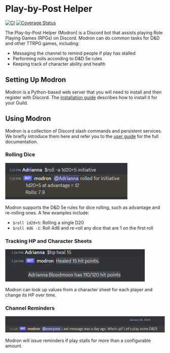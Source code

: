 # Play-by-Post Helper

[![CI](https://github.com/WardLT/play-by-post-helper/actions/workflows/python-app.yml/badge.svg)](https://github.com/WardLT/play-by-post-helper/actions/workflows/python-app.yml)
[![Coverage Status](https://coveralls.io/repos/github/WardLT/play-by-post-helper/badge.svg?branch=master)](https://coveralls.io/github/WardLT/play-by-post-helper?branch=master)

The Play-by-Post Helper (Modron) is a Discord bot that assists playing Role Playing Games (RPGs) on Discord.
Modron can do common tasks for D&D and other TTRPG games, including:

- Messaging the channel to remind people if play has stalled
- Performing rolls according to D&D 5e rules
- Keeping track of character ability and health

## Setting Up Modron

Modron is a Python-based web server that you will need to install and then register with Discord.
The [installation guide](./docs/installation.md) describes how to install it for your Guild.

## Using Modron

Modron is a collection of Discord slash commands and persistent services. 
We briefly introduce them here and refer you to the [user guide](./docs/user-guide.md)
for the full documentation. 

### Rolling Dice

![rolling_dice](docs/img/roll-command.png)

Modron supports the D&D 5e rules for dice rolling, such as advantage and re-rolling ones.
A few examples include:

   - `$roll 1d20+5`: Rolling a single D20
   - `$roll 4d6 -1`: Roll 4d6 and re-roll any dice that are 1 on the first roll

### Tracking HP and Character Sheets

![HP Tracking](./docs/img/manage-hp.png)

Modron can look up values from a character sheet for each player and change its HP over time.

### Channel Reminders

![reminder](docs/img/reminder.png) 

Modron will issue reminders if play stalls for more than a configurable amount.
